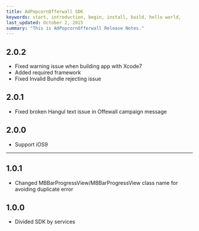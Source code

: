 ```yaml
---
title: AdPopcornOfferwall SDK
keywords: start, introduction, begin, install, build, hello world,
last_updated: October 2, 2015
summary: "This is AdPopcornOfferwall Release Notes."
---
```


## 2.0.2
* Fixed warning issue when building app with Xcode7
* Added required framework
* Fixed Invalid Bundle rejecting issue

## 2.0.1
* Fixed broken Hangul text issue in Offewall campaign message

## 2.0.0
* Support iOS9

---

## 1.0.1
* Changed MBBarProgressView/MBBarProgressView class name for avoiding duplicate error

## 1.0.0
* Divided SDK by services